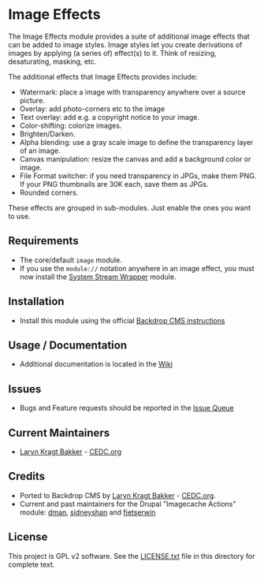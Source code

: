 # Image Effects

The Image Effects module provides a suite of additional image effects that
can be added to image styles. Image styles let you create derivations of images
by applying (a series of) effect(s) to it. Think of resizing, desaturating,
masking, etc.

The additional effects that Image Effects provides include:

- Watermark: place a image with transparency anywhere over a source picture.
- Overlay: add photo-corners etc to the image
- Text overlay: add e.g. a copyright notice to your image.
- Color-shifting: colorize images.
- Brighten/Darken.
- Alpha blending: use a gray scale image to define the transparency layer of an
  image.
- Canvas manipulation: resize the canvas and add a background color or image.
- File Format switcher: if you need transparency in JPGs, make them PNG. If your
  PNG thumbnails are 30K each, save them as JPGs.
- Rounded corners.

These effects are grouped in sub-modules. Just enable the ones you want to use.

## Requirements

- The core/default `image` module.
- If you use the `module://` notation anywhere in an image effect, you must now
  install the [System Stream Wrapper](https://github.com/backdrop-contrib/system_stream_wrapper) 
  module.

## Installation

- Install this module using the official 
  [Backdrop CMS instructions](https://backdropcms.org/guide/modules)

## Usage / Documentation

- Additional documentation is located in the [Wiki](https://github.com/backdrop-contrib/image_effects/wiki/)

## Issues

- Bugs and Feature requests should be reported in the 
[Issue Queue](https://github.com/backdrop-contrib/image_effects/issues)


## Current Maintainers

- [Laryn Kragt Bakker](https://github.com/laryn) - [CEDC.org](https://cedc.org)

## Credits

- Ported to Backdrop CMS by [Laryn Kragt Bakker](https://github.com/laryn) - [CEDC.org](https://cedc.org).
- Current and past maintainers for the Drupal "Imagecache Actions" module: [dman](https://drupal.org/user/33240), [sidneyshan](https://drupal.org/user/652426) and [fietserwin](https://drupal.org/user/750928)

## License

This project is GPL v2 software. See the [LICENSE.txt](https://github.com/backdrop-contrib/image_effects/blob/1.x-1.x/LICENSE.txt) 
file in this directory for complete text.
